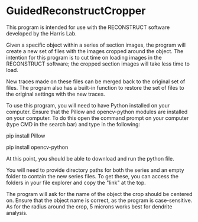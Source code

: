# GuidedReconstructCropper

This program is intended for use with the RECONSTRUCT software developed by the Harris Lab.

Given a specific object within a series of section images, the program will create a new set of files with the images cropped around the object.
The intention for this program is to cut time on loading images in the RECONSTRUCT software; the cropped section images will take less time to load.

New traces made on these files can be merged back to the original set of files.
The program also has a built-in function to restore the set of files to the original settings with the new traces.

To use this program, you will need to have Python installed on your computer.
Ensure that the Pillow and opencv-python modules are installed on your computer.
To do this open the command prompt on your computer (type CMD in the search bar) and type in the following:

pip install Pillow

pip install opencv-python

At this point, you should be able to download and run the python file.

You will need to provide directory paths for both the series and an empty folder to contain the new series files.
To get these, you can access the folders in your file explorer and copy the "link" at the top.

The program will ask for the name of the object the crop should be centered on. Ensure that the object name is correct, as the program is case-sensitive.
As for the radius around the crop, 5 microns works best for dendrite analysis.
